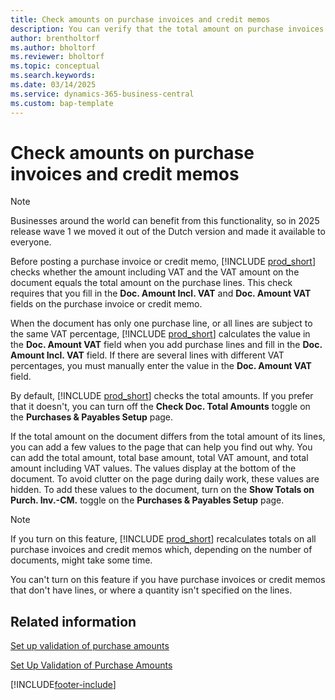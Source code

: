 ```yaml
---
title: Check amounts on purchase invoices and credit memos
description: You can verify that the total amount on purchase invoices and credit memos equals the total amounts, including VAT, on the lines.
author: brentholtorf
ms.author: bholtorf
ms.reviewer: bholtorf
ms.topic: conceptual
ms.search.keywords:
ms.date: 03/14/2025
ms.service: dynamics-365-business-central
ms.custom: bap-template
---
```


# Check amounts on purchase invoices and credit memos

> [!NOTE]
> Businesses around the world can benefit from this functionality, so in 2025 release wave 1 we moved it out of the Dutch version and made it available to everyone.

Before posting a purchase invoice or credit memo, [!INCLUDE [prod_short](includes/prod_short.md)] checks whether the amount including VAT and the VAT amount on the document equals the total amount on the purchase lines. This check requires that you fill in the **Doc. Amount Incl. VAT** and **Doc. Amount VAT** fields on the purchase invoice or credit memo.  

When the document has only one purchase line, or all lines are subject to the same VAT percentage, [!INCLUDE [prod_short](includes/prod_short.md)] calculates the value in the **Doc. Amount VAT** field when you add purchase lines and fill in the **Doc. Amount Incl. VAT** field. If there are several lines with different VAT percentages, you must manually enter the value in the **Doc. Amount VAT** field.  

By default, [!INCLUDE [prod_short](includes/prod_short.md)] checks the total amounts. If you prefer that it doesn't, you can turn off the **Check Doc. Total Amounts** toggle on the **Purchases & Payables Setup** page.  

If the total amount on the document differs from the total amount of its lines, you can add a few values to the page that can help you find out why. You can add the total amount, total base amount, total VAT amount, and total amount including VAT values. The values display at the bottom of the document. To avoid clutter on the page during daily work, these values are hidden. To add these values to the document, turn on the **Show Totals on Purch. Inv.-CM.** toggle on the **Purchases & Payables Setup** page.  

> [!NOTE]  
> If you turn on this feature, [!INCLUDE [prod_short](includes/prod_short.md)] recalculates totals on all purchase invoices and credit memos which, depending on the number of documents, might take some time.
>
> You can't turn on this feature if you have purchase invoices or credit memos that don't have lines, or where a quantity isn't specified on the lines.  

## Related information
  
[Set up validation of purchase amounts](LocalFunctionality/Netherlands/how-to-set-up-validation-of-purchase-amounts.md)

[Set Up Validation of Purchase Amounts](how-to-set-up-validation-of-purchase-amounts.md)

[!INCLUDE[footer-include](includes/footer-banner.md)]